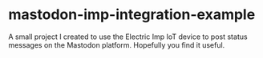 # mastodon-imp-integration-example
A small project I created to use the Electric Imp IoT device to post status messages on the Mastodon platform. Hopefully you find it useful.
